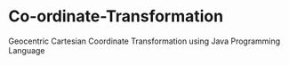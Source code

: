 # Co-ordinate-Transformation
Geocentric Cartesian Coordinate Transformation using Java Programming Language
